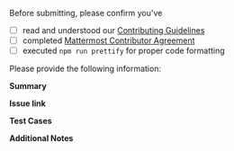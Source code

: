 Before submitting, please confirm you've 
 - [ ] read and understood our [Contributing Guidelines](https://github.com/mattermost/desktop/blob/master/CONTRIBUTING.md)
 - [ ] completed [Mattermost Contributor Agreement](http://www.mattermost.org/mattermost-contributor-agreement/)
 - [ ] executed `npm run prettify` for proper code formatting

Please provide the following information:

**Summary**
<!--
Write a short (one line) summary that describes the changes in this pull request for inclusion in the changelog
-->

**Issue link**
<!--
Please include a link to the GitHub issue this pull request addresses, if applicable.
-->

**Test Cases**

**Additional Notes**
